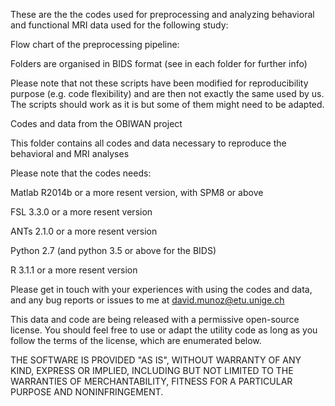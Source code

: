 These are the the codes used for preprocessing and analyzing behavioral and functional MRI data used for the following study:

Flow chart of the preprocessing pipeline:


Folders are organised in BIDS format (see in each folder for further info)


Please note that not these scripts have been modified for reproducibility purpose (e.g. code flexibility) and are then not exactly the same used by us. The scripts should work as it is but some of them might need to be adapted.

Codes and data from the OBIWAN project

This folder contains all codes and data necessary to reproduce the behavioral and MRI analyses

Please note that the codes needs: 

Matlab R2014b or a more resent version, with SPM8 or above

FSL 3.3.0 or a more resent version

ANTs 2.1.0 or a more resent version

Python 2.7 (and python 3.5 or above for the BIDS)

R 3.1.1 or a more resent version


Please get in touch with your experiences with using the codes and data, and any bug reports or issues to me at david.munoz@etu.unige.ch


This data and code are being released with a permissive open-source license. You should feel free to use or adapt the utility code as long as you follow the terms of the license, which are enumerated below.

THE SOFTWARE IS PROVIDED "AS IS", WITHOUT WARRANTY OF ANY KIND, EXPRESS OR IMPLIED, INCLUDING BUT NOT LIMITED TO THE WARRANTIES OF MERCHANTABILITY, FITNESS FOR A PARTICULAR PURPOSE AND NONINFRINGEMENT. 
